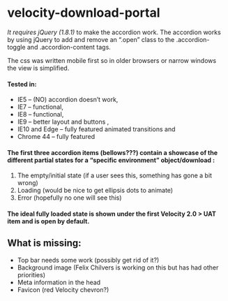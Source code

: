 # velocity-download-portal

*It requires jQuery (1.8.1)* to make the accordion work.
The accordion works by using jQuery to add and remove an “.open” class to the .accordion-toggle and .accordion-content tags.

The css was written mobile first so in older browsers or narrow windows the view is simplified.
#### Tested in:
* IE5 – (NO) accordion doesn’t work,
*	IE7 – functional,
*	IE8 – functional,
*	IE9 – better layout and buttons ,
*	IE10 and Edge – fully featured animated transitions and
*	Chrome 44 – fully featured

#### The first three accordion items (bellows???) contain a showcase of the different partial states for a “specific environment” object/download :
1.	The empty/initial state (if a user sees this, something has gone a bit wrong) <div class="download_empty">
2.	Loading (would be nice to get ellipsis dots to animate) <div class="download_loading">
3.	Error (hopefully no one will see this) <div class="download_error">

#### The ideal fully loaded state is shown under the first Velocity 2.0 > UAT item and is open by default. <div class="download_ideal">


## What is missing:
*	Top bar needs some work (possibly get rid of it?)
*	Background image (Felix Chilvers is working on this but has had other priorities)
*	Meta information in the head
*	Favicon (red Velocity chevron?)
